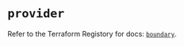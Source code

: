 # `provider`

Refer to the Terraform Registory for docs: [`boundary`](https://registry.terraform.io/providers/hashicorp/boundary/1.1.4/docs).
